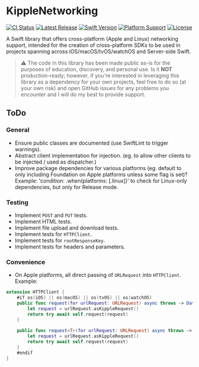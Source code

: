 # KippleNetworking

[![CI Status](https://github.com/bdrelling/KippleNetworking/actions/workflows/tests.yml/badge.svg)](https://github.com/bdrelling/KippleNetworking/actions/workflows/tests.yml)
[![Latest Release](https://img.shields.io/github/v/tag/bdrelling/KippleNetworking?color=blue&label=latest)](https://github.com/bdrelling/KippleNetworking/releases)
[![Swift Version](https://img.shields.io/static/v1?label=swift&message=5.6&color=red&logo=swift&logoColor=white)](https://developer.apple.com/swift)
[![Platform Support](https://img.shields.io/static/v1?label=platform&message=iOS%20|%20macOS%20|%20watchOS%20|%20tvOS%20|%20Linux&color=darkgray)](https://github.com/bdrelling/KippleNetworking/blob/main/Package.swift)
[![License](https://img.shields.io/github/license/bdrelling/KippleNetworking)](https://github.com/bdrelling/KippleNetworking/blob/main/LICENSE)

A Swift library that offers cross-platform (Apple and Linux) networking support, intended for the creation of cross-platform SDKs to be used in projects spanning across iOS/macOS/tvOS/watchOS and Server-side Swift.

> :warning: The code in this library has been made public as-is for the purposes of education, discovery, and personal use. Is it **NOT** production-ready; however, if you're interested in leveraging this library as a dependency for your own projects, feel free to do so (at your own risk) and open GitHub issues for any problems you encounter and I will do my best to provide support.

## ToDo

### General

- Ensure public classes are documented (use SwiftLint to trigger warnings).
- Abstract client implementation for injection. (eg. to allow other clients to be injected / used as dispatcher.)
- Improve package dependencies for various platforms (eg. default to only including Foundation on Apple platforms unless some flag is set)? Example: 'condition: .when(platforms: [.linux])' to check for Linux-only dependencies, but only for Release mode.

### Testing

- Implement `POST` and `PUT` tests.
- Implement HTML tests.
- Implement file upload and download tests.
- Implement tests for `HTTPClient`.
- Implement tests for `rootResponseKey`.
- Implement tests for headers and parameters.

### Convenience

- On Apple platforms, all direct passing of `URLRequest` into `HTTPClient`. Example:

```swift
extension HTTPClient {
    #if os(iOS) || os(macOS) || os(tvOS) || os(watchOS)
    public func request(for urlRequest: URLRequest) async throws -> Data {
        let request = urlRequest.asKippleRequest()
        return try await self.request(request)
    }
    
    public func request<T>(for urlRequest: URLRequest) async throws -> DataResponse<T> where T: Decodable {
        let request = urlRequest.asKippleRequest()
        return try await self.request(request)
    }
    #endif
}
```
